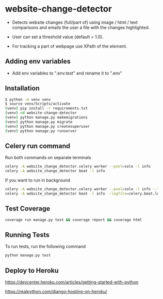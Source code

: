 # website-change-detector
- Detects website changes (full/part of) using image / html / text comparisons and emails the user a file with the changes highlighted. 

- User can set a threshold value (default = 1.0). 

- For tracking a part of webpage use XPath of the element.

## Adding env variables

- Add env variables to ".env.test" and rename it to ".env"

## Installation

```bash
$ python -m venv venv
$ source venv/Scripts/activate
(venv) pip install -r requirements.txt
(venv) cd website-change-detector
(venv) python manage.py makemigrations
(venv) python manage.py migrate
(venv) python manage.py createsuperuser
(venv) python manage.py runserver
```

## Celery run command

Run both commands on separate terminals

```bash
celery -A website_change_detector.celery worker --pool=solo -l info
celery -A website_change_detector beat -l info
```

If you want to run in background
```bash
celery -A website_change_detector.celery worker --pool=solo -l info --logfile=celery.log --detach
celery -A website_change_detector beat -l info --logfile=celery.beat.log --detach 
```

## Test Coverage

```bash
coverage run manage.py test && coverage report && coverage html
```

## Running Tests

To run tests, run the following command

```bash
python manage.py test
```

## Deploy to Heroku

https://devcenter.heroku.com/articles/getting-started-with-python

https://realpython.com/django-hosting-on-heroku/